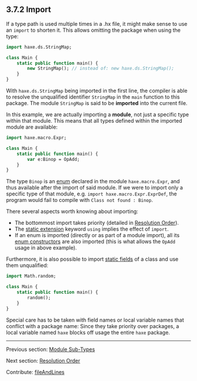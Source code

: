 ## 3.7.2 Import

If a type path is used multiple times in a .hx file, it might make sense to use an `import` to shorten it. This allows omitting the package when using the type:

```haxe
import haxe.ds.StringMap;

class Main {
	static public function main() {
		new StringMap(); // instead of: new haxe.ds.StringMap();
	}
}
```

With `haxe.ds.StringMap` being imported in the first line, the compiler is able to resolve the unqualified identifier `StringMap` in the `main` function to this package. The module `StringMap` is said to be **imported** into the current file.

In this example, we are actually importing a **module**, not just a specific type within that module. This means that all types defined within the imported module are available:

```haxe
import haxe.macro.Expr;

class Main {
	static public function main() {
		var e:Binop = OpAdd;
	}
}
```

The type `Binop` is an [enum](types-enum-instance.md) declared in the module `haxe.macro.Expr`, and thus available after the import of said module. If we were to import only a specific type of that module, e.g. `import haxe.macro.Expr.ExprDef`, the program would fail to compile with `Class not found : Binop`.

There several aspects worth knowing about importing:



* The bottommost import takes priority (detailed in [Resolution Order](type-system-resolution-order.md)).
* The [static extension](lf-static-extension.md) keyword `using` implies the effect of `import`.
* If an enum is imported (directly or as part of a module import), all its [enum constructors](types-enum-constructor.md) are also imported (this is what allows the `OpAdd` usage in above example).



Furthermore, it is also possible to import [static fields](class-field.md) of a class and use them unqualified:

```haxe
import Math.random;

class Main {
	static public function main() {
		random();
	}
}
```



Special care has to be taken with field names or local variable names that conflict with a package name: Since they take priority over packages, a local variable named `haxe` blocks off usage the entire `haxe` package.

---

Previous section: [Module Sub-Types](type-system-module-sub-types.md)

Next section: [Resolution Order](type-system-resolution-order.md)

Contribute: [fileAndLines](https://github.com/HaxeFoundation/HaxeManual/blob/master/03-type-system.tex#L417-417)